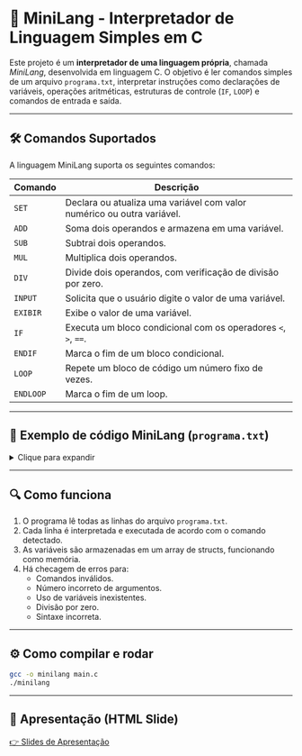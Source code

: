 # 🧠 MiniLang - Interpretador de Linguagem Simples em C

Este projeto é um **interpretador de uma linguagem própria**, chamada *MiniLang*, desenvolvida em linguagem C. O objetivo é ler comandos simples de um arquivo `programa.txt`, interpretar instruções como declarações de variáveis, operações aritméticas, estruturas de controle (`IF`, `LOOP`) e comandos de entrada e saída.

---

## 🛠️ Comandos Suportados

A linguagem MiniLang suporta os seguintes comandos:

| Comando   | Descrição                                                                 |
|-----------|---------------------------------------------------------------------------|
| `SET`     | Declara ou atualiza uma variável com valor numérico ou outra variável.    |
| `ADD`     | Soma dois operandos e armazena em uma variável.                           |
| `SUB`     | Subtrai dois operandos.                                                    |
| `MUL`     | Multiplica dois operandos.                                                 |
| `DIV`     | Divide dois operandos, com verificação de divisão por zero.               |
| `INPUT`   | Solicita que o usuário digite o valor de uma variável.                    |
| `EXIBIR`  | Exibe o valor de uma variável.                                             |
| `IF`      | Executa um bloco condicional com os operadores `<`, `>`, `==`.            |
| `ENDIF`   | Marca o fim de um bloco condicional.                                       |
| `LOOP`    | Repete um bloco de código um número fixo de vezes.                        |
| `ENDLOOP` | Marca o fim de um loop.                                                    |

---

## 🧾 Exemplo de código MiniLang (`programa.txt`)

<details>
<summary>Clique para expandir</summary>

```plaintext
SET A 10
SET B 5
ADD A B C
EXIBIR C
LOOP 2
  SUB C 1 C
  EXIBIR C
ENDLOOP
IF C > 3
  EXIBIR C
ENDIF
INPUT X
MUL C X R
EXIBIR R
```

</details>

---

## 🔍 Como funciona

1. O programa lê todas as linhas do arquivo `programa.txt`.
2. Cada linha é interpretada e executada de acordo com o comando detectado.
3. As variáveis são armazenadas em um array de structs, funcionando como memória.
4. Há checagem de erros para:
   - Comandos inválidos.
   - Número incorreto de argumentos.
   - Uso de variáveis inexistentes.
   - Divisão por zero.
   - Sintaxe incorreta.

---

## ⚙️ Como compilar e rodar

```bash
gcc -o minilang main.c
./minilang
```
---

## 🎤 Apresentação (HTML Slide)

[👉 Slides de Apresentação](https://ramomsouza07.github.io/minilangc/slides.html)


